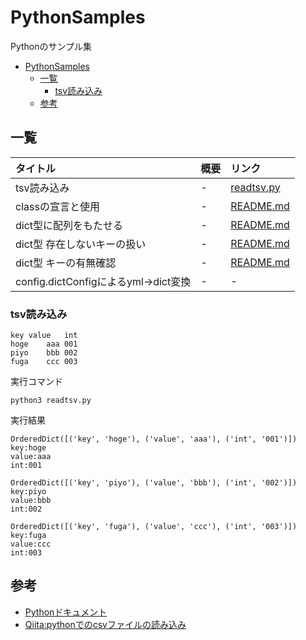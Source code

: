 # PythonSamples
Pythonのサンプル集

- [PythonSamples](#pythonsamples)
  - [一覧](#一覧)
    - [tsv読み込み](#tsv読み込み)
  - [参考](#参考)

## 一覧

| タイトル | 概要 | リンク |
| :-- | :-- | :-- |
| tsv読み込み | - | [readtsv.py](./001_readtsv/readtsv.py) |
| classの宣言と使用 | - | [README.md](./002_class/README.md) |
| dict型に配列をもたせる | - | [README.md](./003_dict_arrays/README.md) |
| dict型 存在しないキーの扱い | - | [README.md](./004_dict_notFoundKey/README.md) |
| dict型 キーの有無確認 | - | [README.md](./005_dict_containsKey/README.md) |
| config.dictConfigによるyml->dict変換| - | - |

### tsv読み込み

```tsv:file.tsv
key	value	int
hoge	aaa	001
piyo	bbb	002
fuga	ccc	003
```

実行コマンド
```
python3 readtsv.py
```

実行結果
```
OrderedDict([('key', 'hoge'), ('value', 'aaa'), ('int', '001')])
key:hoge
value:aaa
int:001

OrderedDict([('key', 'piyo'), ('value', 'bbb'), ('int', '002')])
key:piyo
value:bbb
int:002

OrderedDict([('key', 'fuga'), ('value', 'ccc'), ('int', '003')])
key:fuga
value:ccc
int:003
```
## 参考

- [Pythonドキュメント](https://docs.python.org/ja/3/)
- [Qiita:pythonでのcsvファイルの読み込み](https://qiita.com/motoki1990/items/0274d8bcf1a97fe4a869)